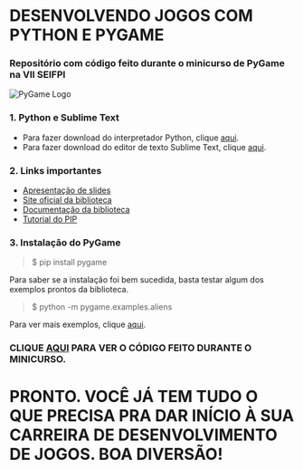 # DESENVOLVENDO JOGOS COM PYTHON E PYGAME
### Repositório com código feito durante o minicurso de PyGame na VII SEIFPI

![PyGame Logo](https://camo.githubusercontent.com/1971c0a4f776fb5351c765c37e59630c83cabd52/68747470733a2f2f7777772e707967616d652e6f72672f696d616765732f6c6f676f2e706e67)

### 1. Python e Sublime Text

- Para fazer download do interpretador Python, clique [aqui](https://www.python.org/downloads/Página).
- Para fazer download do editor de texto Sublime Text, clique [aqui](https://www.sublimetext.com/3).

### 2. Links importantes
- [Apresentação de slides](https://www.dropbox.com/s/70g3xlr41tpp81c/pygame-seifpi.pdf?dl=0)
- [Site oficial da biblioteca](https://www.pygame.org/)
- [Documentação da biblioteca](https://www.pygame.org/docs/)
- [Tutorial do PIP](https://www.maiconschmitz.com.br/blog/2015/05/20/utilizando-o-pip/)

### 3. Instalação do PyGame

> $ pip install pygame

Para saber se a instalação foi bem sucedida, basta testar algum dos exemplos prontos da biblioteca.

> $ python -m pygame.examples.aliens

Para ver mais exemplos, clique [aqui](https://www.pygame.org/docs/ref/examples.html?highlight=examples#module-pygame.examples).

### CLIQUE [AQUI](https://github.com/jjpaulo2/minicurso-pygame/blob/master/jogo.py) PARA VER O CÓDIGO FEITO DURANTE O MINICURSO.

# PRONTO. VOCÊ JÁ TEM TUDO O QUE PRECISA PRA DAR INÍCIO À SUA CARREIRA DE DESENVOLVIMENTO DE JOGOS. BOA DIVERSÃO!
